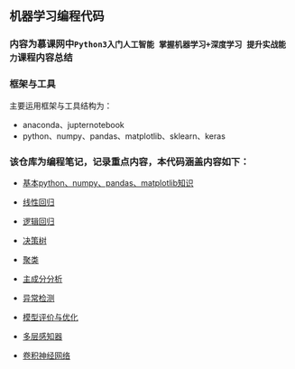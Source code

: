 ## 机器学习编程代码
### 内容为慕课网中`Python3入门人工智能 掌握机器学习+深度学习 提升实战能力`课程内容总结

### 框架与工具

主要运用框架与工具结构为：

- anaconda、jupternotebook
- python、numpy、pandas、matplotlib、sklearn、keras

### 该仓库为编程笔记，记录重点内容，本代码涵盖内容如下：

- <a href="https://github.com/samuelzhoudev/machinelearningNotebook/blob/master/basic_coding.ipynb">基本python、numpy、pandas、matplotlib知识</a>

- <a href="https://github.com/samuelzhoudev/machinelearningNotebook/tree/master/linear_regression">线性回归</a>

- <a href="https://github.com/samuelzhoudev/machinelearningNotebook/tree/master/logic_regression">逻辑回归</a>

- <a href="https://github.com/samuelzhoudev/machinelearningNotebook/tree/master/decision_tree">决策树</a>

- <a href="https://github.com/samuelzhoudev/machinelearningNotebook/tree/master/clustering">聚类</a>

- <a href="https://github.com/samuelzhoudev/machinelearningNotebook/tree/master/pca">主成分分析</a>

- <a href="https://github.com/samuelzhoudev/machinelearningNotebook/tree/master/anomaly%20detection">异常检测</a>

- <a href="https://github.com/samuelzhoudev/machinelearningNotebook/tree/master/model%20evaluation%20and%20optimization">模型评价与优化</a>

- <a href="https://github.com/samuelzhoudev/machinelearningNotebook/tree/master/MLP">多层感知器</a>

- <a href="https://github.com/samuelzhoudev/machinelearningNotebook/tree/master/cnn">卷积神经网络</a>

  

